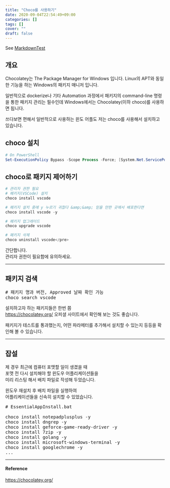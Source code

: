 ```yaml
---
title: "Choco를 사용하기"
date: 2020-09-04T22:54:49+09:00
categories: []
tags: []
cover: ""
draft: false
---
```


See [MarkdownTest](/posts/markdown-template)

## 개요

Chocolatey는 The Package Manager for Windows 입니다. Linux의 APT와 동일한 기능을 하는 Windows의 패키지 매니저 입니다.

일반적으로 dockerize나 기타 Automation 과정에서 패키지의 command-line 명령을 통한 패키지 관리는 필수인데 Windows에서는 Chocolatey(이하 choco)를 사용하면 됩니다.

쓰다보면 편해서 일반적으로 사용하는 윈도 어플도 저는 choco를 사용해서 설치하고 있습니다.

## choco 설치

```powershell
# On PowerShell
Set-ExecutionPolicy Bypass -Scope Process -Force; [System.Net.ServicePointManager]::SecurityProtocol = [System.Net.ServicePointManager]::SecurityProtocol -bor 3072; iex ((New-Object System.Net.WebClient).DownloadString('https://chocolatey.org/install.ps1'))
```
## choco로 패키지 제어하기
```powershell
# 관리자 권한 필요
# 패키지(VSCode) 설치
choco install vscode

# 패키지 설치 중에 y 누르기 귀찮다 &amp;&amp; 믿을 만한 곳에서 배포한다면
choco install vscode -y

# 패키지 업그레이드
choco upgrade vscode

# 패키지 삭제
choco uninstall vscode</pre>
```
<!-- /wp:syntaxhighlighter/code -->

<!-- wp:paragraph -->
<p>간단합니다.<br>관리자 권한이 필요함에 유의하세요.</p>
<!-- /wp:paragraph -->

<!-- wp:separator -->
<hr class="wp-block-separator"/>
<!-- /wp:separator -->

<!-- wp:heading -->
<h2>패키지 검색</h2>
<!-- /wp:heading -->

<!-- wp:syntaxhighlighter/code {"language":"powershell","lineNumbers":false,"makeURLsClickable":false} -->
<pre class="wp-block-syntaxhighlighter-code"># 패키지 명과 버전, Approved 날짜 확인 가능
choco search vscode</pre>
<!-- /wp:syntaxhighlighter/code -->

<!-- wp:paragraph -->
<p>설치하고자 하는 패키지들은 한번 쯤 <br><a href="https://chocolatey.org/">https://chocolatey.org/</a> 오피셜 사이트에서 확인해 보는 것도 좋습니다.</p>
<!-- /wp:paragraph -->

<!-- wp:paragraph -->
<p>패키지가 테스트를 통과했는지, 어떤 파라메터를 추가해서 설치할 수 있는지 등등을 확인해 볼 수 있습니다.</p>
<!-- /wp:paragraph -->

<!-- wp:separator -->
<hr class="wp-block-separator"/>
<!-- /wp:separator -->

<!-- wp:heading -->
<h2>잡설</h2>
<!-- /wp:heading -->

<!-- wp:paragraph -->
<p>제 경우 최근에 컴퓨터 포맷할 일이 생겼을 때<br>포맷 전 다시 설치해야 할 윈도우 어플리케이션들을<br>미리 리스팅 해서 배치 파일로 작성해 두었습니다.</p>
<!-- /wp:paragraph -->

<!-- wp:paragraph -->
<p>윈도우 재설치 후 배치 파일을 실행하여<br>어플리케이션들을 신속히 설치할 수 있었습니다.</p>
<!-- /wp:paragraph -->

<!-- wp:syntaxhighlighter/code {"language":"bash","lineNumbers":false,"makeURLsClickable":false} -->
<pre class="wp-block-syntaxhighlighter-code"># EssentialAppInstall.bat

choco install notepadplusplus -y
choco install dngrep -y
choco install geforce-game-ready-driver -y
choco install 7zip -y
choco install golang -y
choco install microsoft-windows-terminal -y
choco install googlechrome -y
...</pre>
<!-- /wp:syntaxhighlighter/code -->

<!-- wp:separator -->
<hr class="wp-block-separator"/>
<!-- /wp:separator -->

<!-- wp:heading {"level":4} -->
<h4>Reference</h4>
<!-- /wp:heading -->

<!-- wp:paragraph -->
<p id="block-60bd0242-6459-4ea3-932b-65d1ee88df63"><a href="https://chocolatey.org/">https://chocolatey.org/</a></p>
<!-- /wp:paragraph -->

